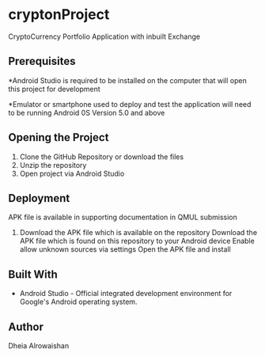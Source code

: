 # cryptonProject

CryptoCurrency Portfolio Application with inbuilt Exchange



## Prerequisites
*Android Studio is required to be installed on the computer that will open this project for development

*Emulator or smartphone used to deploy and test the application will need to be running Android 0S Version 5.0 and above

## Opening the Project
1. Clone the GitHub Repository or download the files
2. Unzip the repository
3. Open project via Android Studio

## Deployment
APK file is available in supporting documentation in QMUL submission
1. Download the APK file which is available on the repository 
Download the APK file which is found on this repository to your Android device
Enable allow unknown sources via settings
Open the APK file and install


## Built With

*	Android Studio - Official integrated development environment for Google's Android operating system.

## Author
Dheia Alrowaishan
